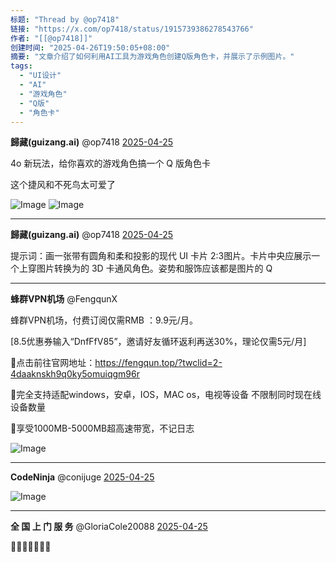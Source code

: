 ```yaml
---
标题: "Thread by @op7418"
链接: "https://x.com/op7418/status/1915739386278543766"
作者: "[[@op7418]]"
创建时间: "2025-04-26T19:50:05+08:00"
摘要: "文章介绍了如何利用AI工具为游戏角色创建Q版角色卡，并展示了示例图片。"
tags:
  - "UI设计"
  - "AI"
  - "游戏角色"
  - "Q版"
  - "角色卡"
---
```

**歸藏(guizang.ai)** @op7418 [2025-04-25](https://x.com/op7418/status/1915739386278543766)

4o 新玩法，给你喜欢的游戏角色搞一个 Q 版角色卡

这个捷风和不死鸟太可爱了

![Image](https://pbs.twimg.com/media/GpYSgeDaUAAMwc1?format=jpg&name=large) ![Image](https://pbs.twimg.com/media/GpYSgd2bEAA0r6m?format=jpg&name=large)

---

**歸藏(guizang.ai)** @op7418 [2025-04-25](https://x.com/op7418/status/1915739486517948779)

提示词：画一张带有圆角和柔和投影的现代 UI 卡片 2:3图片。卡片中央应展示一个上穿图片转换为的 3D 卡通风角色。姿势和服饰应该都是图片的 Q

---

**蜂群VPN机场** @FengqunX

蜂群VPN机场，付费订阅仅需RMB ：9.9元/月。

\[8.5优惠券输入“DnfFfV85”，邀请好友循环返利再送30%，理论仅需5元/月\]

🔀点击前往官网地址：https://fengqun.top/?twclid=2-4daaknskh9q0ky5omuiqgm96r

📲完全支持适配windows，安卓，IOS，MAC os，电视等设备 不限制同时现在线设备数量

🛜享受1000MB-5000MB超高速带宽，不记日志

![Image](https://pbs.twimg.com/media/GdjizfaWIAEURs9?format=jpg&name=large)

---

**CodeNinja** @conijuge [2025-04-25](https://x.com/conijuge/status/1915798217255797053)

![Image](https://pbs.twimg.com/media/GpZIUkVaMAEFx4-?format=jpg&name=large)

---

**全 国 上 门 服 务** @GloriaCole20088 [2025-04-25](https://x.com/GloriaCole20088/status/1915871689025720701)

🤛🏿🧎🏾‍♀️‍➡🚓